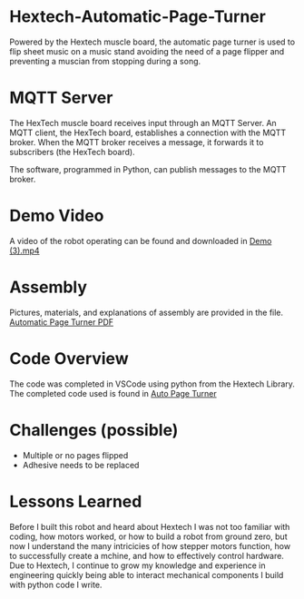 # Hextech-Automatic-Page-Turner
Powered by the Hextech muscle board, the automatic page turner is used to flip sheet music on a music stand avoiding the need of a page flipper and preventing a muscian from stopping during a song. 

# MQTT Server
The HexTech muscle board receives input through an MQTT Server. An MQTT client, the HexTech board, establishes a connection with the MQTT broker. When the MQTT broker receives a message, it forwards it to subscribers (the HexTech board).

The software, programmed in Python, can publish messages to the MQTT broker.

# Demo Video
A video of the robot operating can be found and downloaded in [Demo (3).mp4](DEMO%20(3).mp4)

# Assembly 
Pictures, materials, and explanations of  assembly are provided in the file. 
[Automatic Page Turner PDF](./Automatic%20Page%20Turner.pdf) 

# Code Overview
The code was completed in VSCode using python from the Hextech Library. The completed code used is found in [Auto Page Turner](Hextech-Automatic-Page-Turner/CODE/auto%20page%20turner)

# Challenges (possible)
- Multiple or no pages flipped
- Adhesive needs to be replaced

# Lessons Learned
Before I built this robot and heard about Hextech I was not too familiar with coding, how motors worked, or how to build a robot from ground zero, but now I understand the many intricicies of how stepper motors function, how to successfully create a mchine, and how to effectively control hardware. Due to Hextech, I continue to grow my knowledge and experience in engineering quickly being able to interact mechanical components I build with python code I write. 
